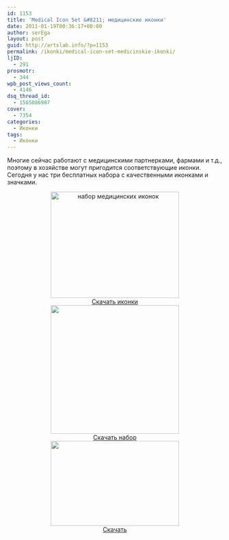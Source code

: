 ```yaml
---
id: 1153
title: 'Medical Icon Set &#8211; медицинские иконки'
date: 2011-01-19T00:36:17+00:00
author: serEga
layout: post
guid: http://artslab.info/?p=1153
permalink: /ikonki/medical-icon-set-medicinskie-ikonki/
ljID:
  - 291
prosmotr:
  - 344
wpb_post_views_count:
  - 4146
dsq_thread_id:
  - 1565086907
cover:
  - 7354
categories:
  - Иконки
tags:
  - Иконки
---
```

Многие сейчас работают с медицинскими партнерками, фармами и т.д., поэтому в хозяйстве могут пригодится соответствующие иконки. Сегодня у нас три бесплатных набора с качественными иконками и значками.

<center>
  <a href="http://artslab.info/wp-content/uploads/medical_icon_set.jpg"><img src="http://artslab.info/wp-content/uploads/medical_icon_set-300x248.jpg" alt="набор медицинских иконок" title="medical_icon_set" width="300" height="248" class="alignnone size-medium wp-image-1154" srcset="http://img.artslab.info/medical_icon_set-300x248.jpg 300w, http://img.artslab.info/medical_icon_set.jpg 579w" sizes="(max-width: 300px) 100vw, 300px" /></a><br /> <a href="http://dryicons.com/free-icons/preview/medical-icons/" target="_blank">Скачать иконки</a>
</center>


  


<center>
  <a href="http://artslab.info/wp-content/uploads/medical-icons.png" target="_blank"><img src="http://artslab.info/wp-content/uploads/medical-icons-300x300.png" alt="" title="medical icons" width="300" height="300" class="alignnone size-medium wp-image-1155" srcset="http://img.artslab.info/medical-icons-300x300.png 300w, http://img.artslab.info/medical-icons-100x100.png 100w, http://img.artslab.info/medical-icons.png 450w" sizes="(max-width: 300px) 100vw, 300px" /></a><br /> <a href="http://www.smashingmagazine.com/2010/02/15/free-medical-icons-set-60-icons/" target="_blank">Скачать набор</a>
</center>


  


<center>
  <a href="http://artslab.info/wp-content/uploads/medical-icons.jpg"><img src="http://artslab.info/wp-content/uploads/medical-icons-300x198.jpg" alt="" title="medical-icons" width="300" height="198" class="alignnone size-medium wp-image-1169" srcset="http://img.artslab.info/medical-icons-300x198.jpg 300w, http://img.artslab.info/medical-icons.jpg 560w" sizes="(max-width: 300px) 100vw, 300px" /></a><br /> <a href="http://www.iconchimp.com/downloads/medical-icons.zip" target="_blank">Скачать</a>
</center>